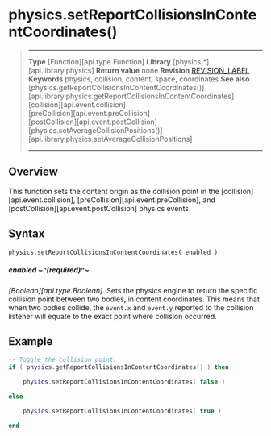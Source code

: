 
# physics.setReportCollisionsInContentCoordinates()

> --------------------- ------------------------------------------------------------------------------------------
> __Type__              [Function][api.type.Function]
> __Library__           [physics.*][api.library.physics]
> __Return value__      none
> __Revision__          [REVISION_LABEL](REVISION_URL)
> __Keywords__          physics, collision, content, space, coordinates
> __See also__          [physics.getReportCollisionsInContentCoordinates()][api.library.physics.getReportCollisionsInContentCoordinates]<br/>[collision][api.event.collision]<br/>[preCollision][api.event.preCollision]<br/>[postCollision][api.event.postCollision]<br/>[physics.setAverageCollisionPositions()][api.library.physics.setAverageCollisionPositions]
> --------------------- ------------------------------------------------------------------------------------------


## Overview

This function sets the content origin as the collision point in the [collision][api.event.collision], [preCollision][api.event.preCollision], and [postCollision][api.event.postCollision] physics events.


## Syntax

	physics.setReportCollisionsInContentCoordinates( enabled )

##### enabled ~^(required)^~
_[Boolean][api.type.Boolean]._ Sets the physics engine to return the specific collision point between two bodies, in content coordinates. This means that when two bodies collide, the `event.x` and `event.y` reported to the collision listener will equate to the exact point where collision occurred.


## Example

`````lua
-- Toggle the collision point.
if ( physics.getReportCollisionsInContentCoordinates() ) then

    physics.setReportCollisionsInContentCoordinates( false )

else

    physics.setReportCollisionsInContentCoordinates( true )

end
`````
